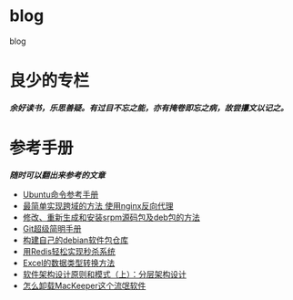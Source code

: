 # blog
blog

# 良少的专栏
 **_余好读书，乐思善疑。有过目不忘之能，亦有掩卷即忘之病，故尝攥文以记之。_**
 

# 参考手册
**_随时可以翻出来参考的文章_**
* [Ubuntu命令参考手册](https://github.com/shendl1978/blog/wiki/Ubuntu%E5%91%BD%E4%BB%A4%E5%8F%82%E8%80%83%E6%89%8B%E5%86%8C)
* [最简单实现跨域的方法 使用nginx反向代理](https://github.com/shendl1978/blog/wiki/%E6%9C%80%E7%AE%80%E5%8D%95%E5%AE%9E%E7%8E%B0%E8%B7%A8%E5%9F%9F%E7%9A%84%E6%96%B9%E6%B3%95----%E4%BD%BF%E7%94%A8nginx%E5%8F%8D%E5%90%91%E4%BB%A3%E7%90%86)
* [修改、重新生成和安装srpm源码包及deb包的方法](https://github.com/shendl1978/blog/wiki/%E4%BF%AE%E6%94%B9%E3%80%81%E9%87%8D%E6%96%B0%E7%94%9F%E6%88%90%E5%92%8C%E5%AE%89%E8%A3%85srpm%E6%BA%90%E7%A0%81%E5%8C%85%E5%8F%8Adeb%E5%8C%85%E7%9A%84%E6%96%B9%E6%B3%95)
* [Git超级简明手册](https://github.com/shendl1978/blog/wiki/Git%E8%B6%85%E7%BA%A7%E7%AE%80%E6%98%8E%E6%89%8B%E5%86%8C)
* [构建自己的debian软件包仓库](https://github.com/shendl1978/blog/wiki/%E6%9E%84%E5%BB%BA%E8%87%AA%E5%B7%B1%E7%9A%84debian%E8%BD%AF%E4%BB%B6%E5%8C%85%E4%BB%93%E5%BA%93)
* [用Redis轻松实现秒杀系统](https://github.com/shendl1978/blog/wiki/%E7%94%A8Redis%E8%BD%BB%E6%9D%BE%E5%AE%9E%E7%8E%B0%E7%A7%92%E6%9D%80%E7%B3%BB%E7%BB%9F)
* [Excel的数据类型转换方法](https://github.com/shendl1978/blog/wiki/Excel%E7%9A%84%E6%95%B0%E6%8D%AE%E7%B1%BB%E5%9E%8B%E8%BD%AC%E6%8D%A2%E6%96%B9%E6%B3%95)
* [软件架构设计原则和模式（上）：分层架构设计](https://github.com/shendl1978/blog/wiki/%E8%BD%AF%E4%BB%B6%E6%9E%B6%E6%9E%84%E8%AE%BE%E8%AE%A1%E5%8E%9F%E5%88%99%E5%92%8C%E6%A8%A1%E5%BC%8F%EF%BC%88%E4%B8%8A%EF%BC%89%EF%BC%9A%E5%88%86%E5%B1%82%E6%9E%B6%E6%9E%84%E8%AE%BE%E8%AE%A1)
* [怎么卸载MacKeeper这个流氓软件](怎么卸载MacKeeper这个流氓软件)
